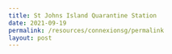 ```yaml
---
title: St Johns Island Quarantine Station
date: 2021-09-19
permalink: /resources/connexionsg/permalink
layout: post
---
```


